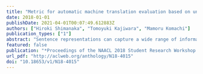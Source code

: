 ```yaml
---
title: "Metric for automatic machine translation evaluation based on universal sentence representations"
date: 2018-01-01
publishDate: 2021-04-01T00:07:49.612883Z
authors: ["Hiroki Shimanaka", "Tomoyuki Kajiwara", "Mamoru Komachi"]
publication_types: ["1"]
abstract: "Sentence representations can capture a wide range of information that cannot be captured by local features based on character or word N-grams. This paper examines the usefulness of universal sentence representations for evaluating the quality of machine translation. Al-though it is difficult to train sentence representations using small-scale translation datasets with manual evaluation, sentence representations trained from large-scale data in other tasks can improve the automatic evaluation of machine translation. Experimental results of the WMT-2016 dataset show that the proposed method achieves state-of-the-art performance with sentence representation features only."
featured: false
publication: "*Proceedings of the NAACL 2018 Student Research Workshop (NAACL 2018 SRW)*"
url_pdf: "http://aclweb.org/anthology/N18-4015"
doi: "10.18653/v1/N18-4015"
---
```


